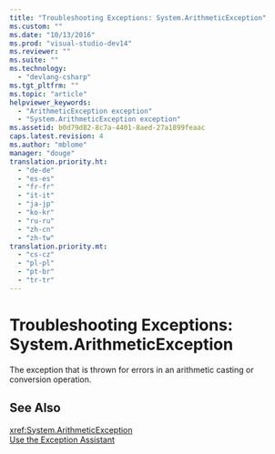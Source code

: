 ```yaml
---
title: "Troubleshooting Exceptions: System.ArithmeticException"
ms.custom: ""
ms.date: "10/13/2016"
ms.prod: "visual-studio-dev14"
ms.reviewer: ""
ms.suite: ""
ms.technology: 
  - "devlang-csharp"
ms.tgt_pltfrm: ""
ms.topic: "article"
helpviewer_keywords: 
  - "ArithmeticException exception"
  - "System.ArithmeticException exception"
ms.assetid: b0d79d82-8c7a-4401-8aed-27a1899feaac
caps.latest.revision: 4
ms.author: "mblome"
manager: "douge"
translation.priority.ht: 
  - "de-de"
  - "es-es"
  - "fr-fr"
  - "it-it"
  - "ja-jp"
  - "ko-kr"
  - "ru-ru"
  - "zh-cn"
  - "zh-tw"
translation.priority.mt: 
  - "cs-cz"
  - "pl-pl"
  - "pt-br"
  - "tr-tr"
---
```

# Troubleshooting Exceptions: System.ArithmeticException
The exception that is thrown for errors in an arithmetic casting or conversion operation.  
  
## See Also  
 <xref:System.ArithmeticException>   
 [Use the Exception Assistant](../Topic/How%20to:%20Use%20the%20Exception%20Assistant.md)